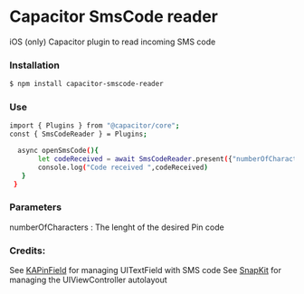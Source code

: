 # Capacitor SmsCode reader

iOS (only) Capacitor plugin to read incoming SMS code
  
### Installation

```sh
$ npm install capacitor-smscode-reader
```

### Use

```sh
import { Plugins } from "@capacitor/core";
const { SmsCodeReader } = Plugins;

  async openSmsCode(){
       let codeReceived = await SmsCodeReader.present({"numberOfCharacters":4})   
       console.log("Code received ",codeReceived)
   }
 }
```
### Parameters
numberOfCharacters : The lenght of the desired Pin code

### Credits:
See [KAPinField](https://github.com/kirualex/KAPinField) for managing UITextField with SMS code
See [SnapKit](https://github.com/SnapKit/SnapKit) for managing the UIViewController autolayout

